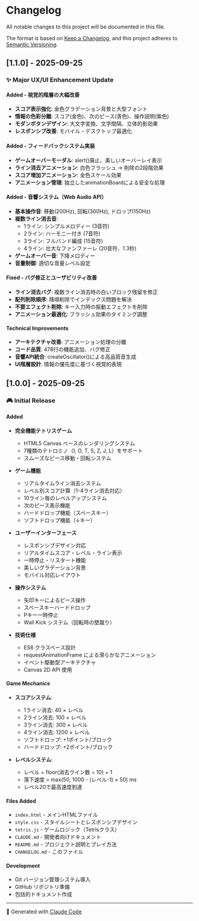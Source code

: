 # Changelog

All notable changes to this project will be documented in this file.

The format is based on [Keep a Changelog](https://keepachangelog.com/en/1.0.0/),
and this project adheres to [Semantic Versioning](https://semver.org/spec/v2.0.0.html).

## [1.1.0] - 2025-09-25

### ✨ Major UX/UI Enhancement Update

#### Added - 視覚的階層の大幅改善
- **スコア表示強化**: 金色グラデーション背景と大型フォント
- **情報の色彩分離**: スコア(金色)、次のピース(青色)、操作説明(紫色)
- **モダンボタンデザイン**: 大文字変換、文字間隔、立体的影効果
- **レスポンシブ改善**: モバイル・デスクトップ最適化

#### Added - フィードバックシステム実装
- **ゲームオーバーモーダル**: alert()廃止、美しいオーバーレイ表示
- **ライン消去アニメーション**: 白色フラッシュ → 削除の2段階効果
- **スコア増加アニメーション**: 金色スケール効果
- **アニメーション管理**: 独立したanimationBoardによる安全な処理

#### Added - 音響システム（Web Audio API）
- **基本操作音**: 移動(200Hz), 回転(300Hz), ドロップ(150Hz)
- **複数ライン消去音**:
  - 1ライン: シンプルメロディー (3音符)
  - 2ライン: ハーモニー付き (7音符)
  - 3ライン: フルバンド編成 (15音符)
  - 4ライン: 壮大なファンファーレ (20音符、1.3秒)
- **ゲームオーバー音**: 下降メロディー
- **音量制御**: 適切な音量レベル設定

#### Fixed - バグ修正とユーザビリティ改善
- **ライン消去バグ**: 複数ライン消去時の白いブロック残留を修正
- **配列削除順序**: 降順削除でインデックス問題を解決
- **不要エフェクト削除**: キー入力時の振動エフェクトを削除
- **アニメーション最適化**: フラッシュ効果のタイミング調整

#### Technical Improvements
- **アーキテクチャ改善**: アニメーション処理の分離
- **コード品質**: 478行の機能追加、バグ修正
- **音響API統合**: createOscillator()による高品質音生成
- **UI階層設計**: 情報の優先度に基づく視覚的表現

## [1.0.0] - 2025-09-25

### 🎮 Initial Release

#### Added
- **完全機能テトリスゲーム**
  - HTML5 Canvas ベースのレンダリングシステム
  - 7種類のテトロミノ（I, O, T, S, Z, J, L）をサポート
  - スムーズなピース移動・回転システム

- **ゲーム機能**
  - リアルタイムライン消去システム
  - レベル別スコア計算（1-4ライン消去対応）
  - 10ライン毎のレベルアップシステム
  - 次のピース表示機能
  - ハードドロップ機能（スペースキー）
  - ソフトドロップ機能（↓キー）

- **ユーザーインターフェース**
  - レスポンシブデザイン対応
  - リアルタイムスコア・レベル・ライン表示
  - 一時停止・リスタート機能
  - 美しいグラデーション背景
  - モバイル対応レイアウト

- **操作システム**
  - 矢印キーによるピース操作
  - スペースキーハードドロップ
  - Pキー一時停止
  - Wall Kick システム（回転時の壁蹴り）

- **技術仕様**
  - ES6 クラスベース設計
  - requestAnimationFrame による滑らかなアニメーション
  - イベント駆動型アーキテクチャ
  - Canvas 2D API 使用

#### Game Mechanics
- **スコアシステム**:
  - 1ライン消去: 40 × レベル
  - 2ライン消去: 100 × レベル
  - 3ライン消去: 300 × レベル
  - 4ライン消去: 1200 × レベル
  - ソフトドロップ: +1ポイント/ブロック
  - ハードドロップ: +2ポイント/ブロック

- **レベルシステム**:
  - レベル = floor(消去ライン数 ÷ 10) + 1
  - 落下速度 = max(50, 1000 - (レベル-1) × 50) ms
  - レベル20で最高速度到達

#### Files Added
- `index.html` - メインHTMLファイル
- `style.css` - スタイルシートとレスポンシブデザイン
- `tetris.js` - ゲームロジック（Tetrisクラス）
- `CLAUDE.md` - 開発者向けドキュメント
- `README.md` - プロジェクト説明とプレイ方法
- `CHANGELOG.md` - このファイル

#### Development
- Git バージョン管理システム導入
- GitHub リポジトリ準備
- 包括的ドキュメント作成

---

🤖 Generated with [Claude Code](https://claude.ai/code)